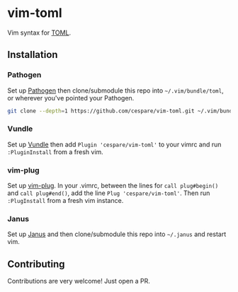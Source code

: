 # vim-toml

Vim syntax for [TOML](https://github.com/toml-lang/toml).

## Installation

### Pathogen

Set up [Pathogen](https://github.com/tpope/vim-pathogen) then clone/submodule this repo into `~/.vim/bundle/toml`, or wherever you've pointed your Pathogen.

```bash
git clone --depth=1 https://github.com/cespare/vim-toml.git ~/.vim/bundle/toml
```

### Vundle

Set up [Vundle](https://github.com/VundleVim/Vundle.vim) then add `Plugin 'cespare/vim-toml'` to your vimrc and run `:PluginInstall` from a fresh vim.

### vim-plug

Set up [vim-plug](https://github.com/junegunn/vim-plug). In your .vimrc, between the lines for `call plug#begin()` and `call plug#end()`, add the line `Plug 'cespare/vim-toml'`. Then run `:PlugInstall` from a fresh vim instance.

### Janus

Set up [Janus](https://github.com/carlhuda/janus) and then clone/submodule this repo into `~/.janus` and restart vim.

## Contributing

Contributions are very welcome! Just open a PR.
